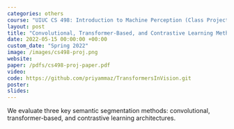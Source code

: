 ```yaml
---
categories: others
course: "UIUC CS 498: Introduction to Machine Perception (Class Project)"
layout: post
title: "Convolutional, Transformer-Based, and Contrastive Learning Methods for Semantic Segmentation"
date: 2022-05-15 00:00:00 +00:00
custom_date: "Spring 2022"
image: /images/cs498-proj.png
website: 
paper: /pdfs/cs498-proj-paper.pdf
video: 
code: https://github.com/priyammaz/TransformersInVision.git
poster: 
slides: 
---
```

We evaluate three key semantic segmentation methods: convolutional, transformer-based, and contrastive learning architectures.